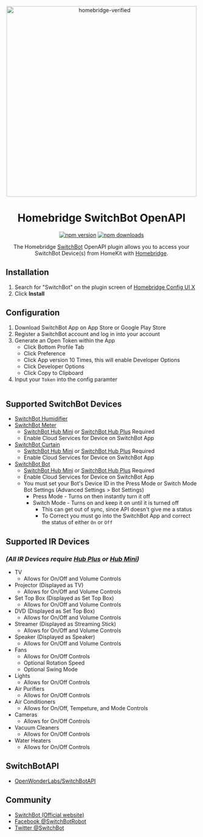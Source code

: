 <span align="center">

<a href="https://github.com/homebridge/verified/blob/master/verified-plugins.json"><img alt="homebridge-verified" src="https://raw.githubusercontent.com/OpenWonderLabs/homebridge-switchbot-openapi/main/switchbot/Homebridge_x_SwitchBot.svg?sanitize=true" width="500px"></a>

# Homebridge SwitchBot OpenAPI

<a href="https://www.npmjs.com/package/homebridge-switchbot-openapi"><img title="npm version" src="https://badgen.net/npm/v/homebridge-switchbot-openapi" ></a>
<a href="https://www.npmjs.com/package/homebridge-switchbot-openapi"><img title="npm downloads" src="https://badgen.net/npm/dt/homebridge-switchbot-openapi" ></a>

<p>The Homebridge <a href="https://www.switch-bot.com">SwitchBot</a>  OpenAPI
plugin allows you to access your SwitchBot Device(s) from HomeKit with
  <a href="https://homebridge.io">Homebridge</a>. 
</p>

</span>

## Installation

1. Search for "SwitchBot" on the plugin screen of [Homebridge Config UI X](https://github.com/oznu/homebridge-config-ui-x)
2. Click **Install**

## Configuration

1. Download SwitchBot App on App Store or Google Play Store
2. Register a SwitchBot account and log in into your account
3. Generate an Open Token within the App
    - Click Bottom Profile Tab
    - Click Preference
    - Click App version 10 Times, this will enable Developer Options
    - Click Developer Options
    - Click Copy to Clipboard
4. Input your `Token` into the config paramter

<p align="center">

<img src="" width="1px">

</p>

## Supported SwitchBot Devices

- [SwitchBot Humidifier](https://www.switch-bot.com/products/switchbot-smart-humidifier)
- [SwitchBot Meter](https://www.switch-bot.com/products/switchbot-meter)
    - [SwitchBot Hub Mini](https://www.switch-bot.com/products/switchbot-hub-mini) or [SwitchBot Hub Plus](https://www.switch-bot.com/products/switchbot-hub-plus) Required
    - Enable Cloud Services for Device on SwitchBot App
- [SwitchBot Curtain](https://www.switch-bot.com/products/switchbot-curtain)
    - [SwitchBot Hub Mini](https://www.switch-bot.com/products/switchbot-hub-mini) or [SwitchBot Hub Plus](https://www.switch-bot.com/products/switchbot-hub-plus) Required
    - Enable Cloud Services for Device on SwitchBot App
- [SwitchBot Bot](https://www.switch-bot.com/products/switchbot-bot)
    - [SwitchBot Hub Mini](https://www.switch-bot.com/products/switchbot-hub-mini) or [SwitchBot Hub Plus](https://www.switch-bot.com/products/switchbot-hub-plus) Required
    - Enable Cloud Services for Device on SwitchBot App
    - You must set your Bot's Device ID in the Press Mode or Switch Mode Bot Settings (Advanced Settings > Bot Settings)
        - Press Mode - Turns on then instantly turn it off
        - Switch Mode - Turns on and keep it on until it is turned off
            - This can get out of sync, since API doesn't give me a status
            - To Correct you must go into the SwitchBot App and correct the status of either `On` or `Off`

## Supported IR Devices
### _(All IR Devices require [Hub Plus](https://www.switch-bot.com/products/switchbot-hub-plus) or [Hub Mini](https://www.switch-bot.com/products/switchbot-hub-mini))_

- TV
    - Allows for On/Off and Volume Controls
- Projector (Displayed as TV)
    - Allows for On/Off and Volume Controls
- Set Top Box  (Displayed as Set Top Box)
    - Allows for On/Off and Volume Controls
- DVD  (Displayed as Set Top Box)
    - Allows for On/Off and Volume Controls
- Streamer  (Displayed as Streaming Stick)
    - Allows for On/Off and Volume Controls
- Speaker  (Displayed as Speaker)
    - Allows for On/Off and Volume Controls
- Fans
    - Allows for On/Off Controls
    - Optional Rotation Speed
    - Optional Swing Mode
- Lights    
    - Allows for On/Off Controls
- Air Purifiers
    - Allows for On/Off Controls
- Air Conditioners
    - Allows for On/Off, Tempeture, and Mode Controls
- Cameras    
    - Allows for On/Off Controls
- Vacuum Cleaners    
    - Allows for On/Off Controls
- Water Heaters    
    - Allows for On/Off Controls       

## SwitchBotAPI

- [OpenWonderLabs/SwitchBotAPI](https://github.com/OpenWonderLabs/SwitchBotAPI)

## Community

* [SwitchBot (Official website)](https://www.switch-bot.com/)
* [Facebook @SwitchBotRobot](https://www.facebook.com/SwitchBotRobot/) 
* [Twitter @SwitchBot](https://twitter.com/switchbot) 
